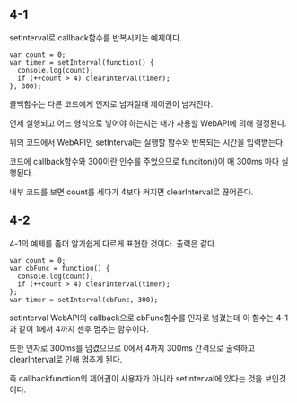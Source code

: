 ## 4-1

setInterval로 callback함수를 반복시키는 예제이다.

```
var count = 0;
var timer = setInterval(function() {
  console.log(count);
  if (++count > 4) clearInterval(timer);
}, 300);
```
콜백함수는 다른 코드에게 인자로 넘겨질때 제어권이 넘겨진다.

언제 실행되고 어느 형식으로 넣어야 하는지는 내가 사용할 WebAPI에 의해 결정된다.

위의 코드에서 WebAPI인 setInterval는 실행할 함수와 반복되는 시간을 입력받는다.

코드에 callback함수와 300이란 인수를 주었으므로 funciton()이 매 300ms 마다 실행된다. 

내부 코드를 보면 count를 세다가 4보다 커지면 clearInterval로 끊어준다. 



## 4-2

4-1의 예제를 좀더 알기쉽게 다르게 표현한 것이다. 출력은 같다.

```
var count = 0;
var cbFunc = function() {
  console.log(count);
  if (++count > 4) clearInterval(timer);
};
var timer = setInterval(cbFunc, 300);
```

setInterval WebAPI의 callback으로 cbFunc함수를 인자로 넘겼는데 이 함수는 4-1과 같이 1에서 4까지 센후 멈추는 함수이다.

또한 인자로 300ms를 넘겼으므로 0에서 4까지 300ms 간격으로 출력하고 clearInterval로 인해 멈추게 된다.

즉 callbackfunction의 제어권이 사용자가 아니라 setInterval에 있다는 것을 보인것이다. 
